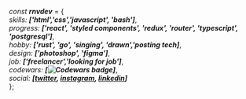 *const* ***rnvdev*** = {<br>
  *skills:* ***['html','css','javascript', 'bash']***,<br>
  *progress:* ***['react', 'styled components', 'redux', 'router', 'typescript', 'postgresql']***,<br>
  *hobby:* ***['rust', 'go', 'singing', 'drawn','posting tech]***,<br>
  *design:* ***['photoshop', 'figma']***,<br>
  *job:* ***['freelancer','looking for job']***,<br>
  *codewars:* ***[![Codewars badge](https://www.codewars.com/users/rnvdev/badges/micro)]***,<br>
  *social:* ***[<a href="https://www.twitter.com/rnvdev">twitter</a>, <a href="https://www.instagram.com/rnvdev">instagram</a>, <a href="https://www.linkedin.com/in/rnvdev">linkedin</a>]***<br>
};
